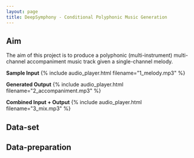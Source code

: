 ```yaml
---
layout: page
title: DeepSymphony - Conditional Polyphonic Music Generation
---
```


## Aim
The aim of this project is to produce a polyphonic (multi-instrument) multi-channel accompaniment music track given a single-channel melody.

**Sample Input**
{% include audio_player.html filename="1_melody.mp3" %}


**Generated Output**
{% include audio_player.html filename="2_accompaniment.mp3" %}


**Combined Input + Output**
{% include audio_player.html filename="3_mix.mp3" %}


## Data-set

## Data-preparation
